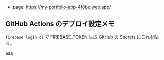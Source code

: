 -   page: https://my-portfolio-app-4f8be.web.app/

## GitHub Actions のデプロイ設定メモ

`firebase login:ci` で FIREBASE_TOKEN 生成
GitHub の Secrets にこれを貼る。

aaa

